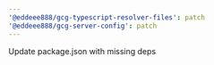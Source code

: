 ```yaml
---
'@eddeee888/gcg-typescript-resolver-files': patch
'@eddeee888/gcg-server-config': patch
---
```


Update package.json with missing deps
